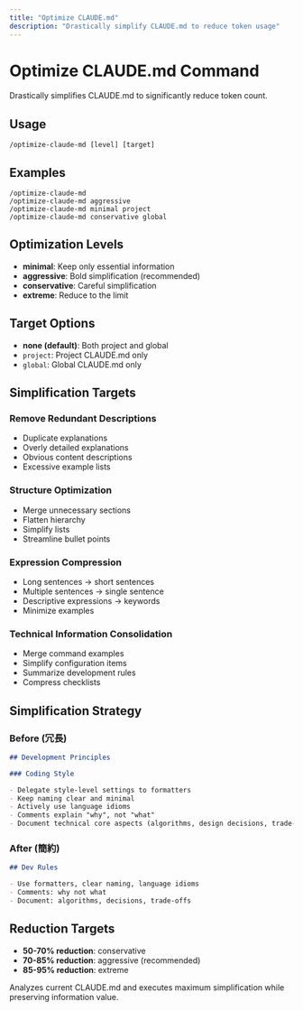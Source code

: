 ```yaml
---
title: "Optimize CLAUDE.md"
description: "Drastically simplify CLAUDE.md to reduce token usage"
---
```


# Optimize CLAUDE.md Command

Drastically simplifies CLAUDE.md to significantly reduce token count.

## Usage

```
/optimize-claude-md [level] [target]
```

## Examples

```
/optimize-claude-md
/optimize-claude-md aggressive
/optimize-claude-md minimal project
/optimize-claude-md conservative global
```

## Optimization Levels

- **minimal**: Keep only essential information
- **aggressive**: Bold simplification (recommended)
- **conservative**: Careful simplification
- **extreme**: Reduce to the limit

## Target Options

- **none (default)**: Both project and global
- `project`: Project CLAUDE.md only
- `global`: Global CLAUDE.md only

## Simplification Targets

### Remove Redundant Descriptions

- Duplicate explanations
- Overly detailed explanations
- Obvious content descriptions
- Excessive example lists

### Structure Optimization

- Merge unnecessary sections
- Flatten hierarchy
- Simplify lists
- Streamline bullet points

### Expression Compression

- Long sentences → short sentences
- Multiple sentences → single sentence
- Descriptive expressions → keywords
- Minimize examples

### Technical Information Consolidation

- Merge command examples
- Simplify configuration items
- Summarize development rules
- Compress checklists

## Simplification Strategy

### Before (冗長)

```markdown
## Development Principles

### Coding Style

- Delegate style-level settings to formatters
- Keep naming clear and minimal
- Actively use language idioms
- Comments explain "why", not "what"
- Document technical core aspects (algorithms, design decisions, trade-offs) in detail
```

### After (簡約)

```markdown
## Dev Rules

- Use formatters, clear naming, language idioms
- Comments: why not what
- Document: algorithms, decisions, trade-offs
```

## Reduction Targets

- **50-70% reduction**: conservative
- **70-85% reduction**: aggressive (recommended)
- **85-95% reduction**: extreme

Analyzes current CLAUDE.md and executes maximum simplification while preserving information value.
